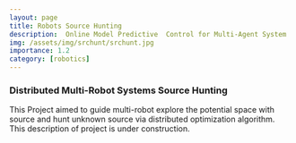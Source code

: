 ```yaml
---
layout: page
title: Robots Source Hunting
description:  Online Model Predictive  Control for Multi-Agent System
img: /assets/img/srchunt/srchunt.jpg
importance: 1.2
category: [robotics] 
---
```

### Distributed Multi-Robot Systems Source Hunting
This Project aimed to guide multi-robot explore the potential space with source and hunt unknown source via distributed optimization algorithm. This description of project is under construction. 